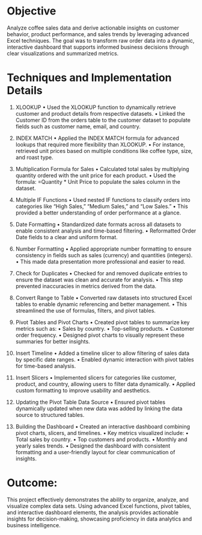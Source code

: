 # Objective
Analyze coffee sales data and derive actionable insights on customer behavior, product performance, and sales trends by leveraging advanced Excel techniques. The goal was to transform raw order data into a dynamic, interactive dashboard that supports informed business decisions through clear visualizations and summarized metrics.

# Techniques and Implementation Details

1. XLOOKUP
	•	Used the XLOOKUP function to dynamically retrieve customer and product details from respective datasets.
	•	Linked the Customer ID from the orders table to the customer dataset to populate fields such as customer name, email, and country.

2. INDEX MATCH
	•	Applied the INDEX MATCH formula for advanced lookups that required more flexibility than XLOOKUP.
	•	For instance, retrieved unit prices based on multiple conditions like coffee type, size, and roast type.

3. Multiplication Formula for Sales
	•	Calculated total sales by multiplying quantity ordered with the unit price for each product.
	•	Used the formula: =Quantity * Unit Price to populate the sales column in the dataset.

4. Multiple IF Functions
	•	Used nested IF functions to classify orders into categories like “High Sales,” “Medium Sales,” and “Low Sales.”
	•	This provided a better understanding of order performance at a glance.

5. Date Formatting
	•	Standardized date formats across all datasets to enable consistent analysis and time-based filtering.
	•	Reformatted Order Date fields to a clear and uniform format.

6. Number Formatting
	•	Applied appropriate number formatting to ensure consistency in fields such as sales (currency) and quantities (integers).
	•	This made data presentation more professional and easier to read.

7. Check for Duplicates
	•	Checked for and removed duplicate entries to ensure the dataset was clean and accurate for analysis.
	•	This step prevented inaccuracies in metrics derived from the data.

8. Convert Range to Table
	•	Converted raw datasets into structured Excel tables to enable dynamic referencing and better management.
	•	This streamlined the use of formulas, filters, and pivot tables.

9. Pivot Tables and Pivot Charts
	•	Created pivot tables to summarize key metrics such as:
	•	Sales by country.
	•	Top-selling products.
	•	Customer order frequency.
	•	Designed pivot charts to visually represent these summaries for better insights.

10. Insert Timeline
	•	Added a timeline slicer to allow filtering of sales data by specific date ranges.
	•	Enabled dynamic interaction with pivot tables for time-based analysis.

11. Insert Slicers
	•	Implemented slicers for categories like customer, product, and country, allowing users to filter data dynamically.
	•	Applied custom formatting to improve usability and aesthetics.

12. Updating the Pivot Table Data Source
	•	Ensured pivot tables dynamically updated when new data was added by linking the data source to structured tables.

13. Building the Dashboard
	•	Created an interactive dashboard combining pivot charts, slicers, and timelines.
	•	Key metrics visualized include:
	•	Total sales by country.
	•	Top customers and products.
	•	Monthly and yearly sales trends.
	•	Designed the dashboard with consistent formatting and a user-friendly layout for clear communication of insights.


# Outcome:

This project effectively demonstrates the ability to organize, analyze, and visualize complex data sets. Using advanced Excel functions, pivot tables, and interactive dashboard elements, the analysis provides actionable insights for decision-making, showcasing proficiency in data analytics and business intelligence.
